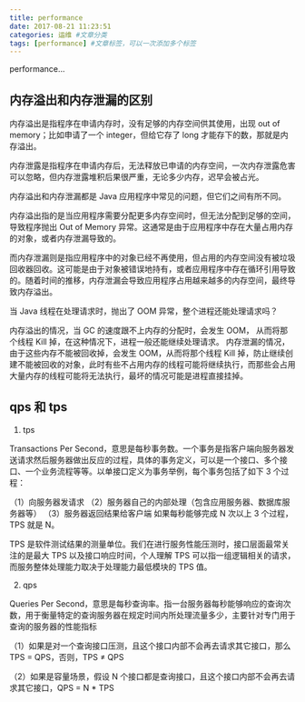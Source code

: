 ```yaml
---
title: performance
date: 2017-08-21 11:23:51
categories: 运维 #文章分类
tags: [performance] #文章标签，可以一次添加多个标签
---
```


performance...

<!-- more -->

## 内存溢出和内存泄漏的区别

内存溢出是指程序在申请内存时，没有足够的内存空间供其使用，出现 out of memory；比如申请了一个 integer，但给它存了 long 才能存下的数，那就是内存溢出。

内存泄露是指程序在申请内存后，无法释放已申请的内存空间，一次内存泄露危害可以忽略，但内存泄露堆积后果很严重，无论多少内存，迟早会被占光。

内存溢出和内存泄漏都是 Java 应用程序中常见的问题，但它们之间有所不同。

内存溢出指的是当应用程序需要分配更多内存空间时，但无法分配到足够的空间，导致程序抛出 Out of Memory 异常。这通常是由于应用程序中存在大量占用内存的对象，或者内存泄漏导致的。

而内存泄漏则是指应用程序中的对象已经不再使用，但占用的内存空间没有被垃圾回收器回收。这可能是由于对象被错误地持有，或者应用程序中存在循环引用导致的。随着时间的推移，内存泄漏会导致应用程序占用越来越多的内存空间，最终导致内存溢出。

当 Java 线程在处理请求时，抛出了 OOM 异常，整个进程还能处理请求吗？

内存溢出的情况，当 GC 的速度跟不上内存的分配时，会发生 OOM， 从而将那个线程 Kill 掉，在这种情况下，进程一般还能继续处理请求。
内存泄漏的情况，由于这些内存不能被回收掉，会发生 OOM，从而将那个线程 Kill 掉，防止继续创建不能被回收的对象，此时有些不占用内存的线程可能将继续执行，而那些会占用大量内存的线程可能将无法执行，最坏的情况可能是进程直接挂掉。

## qps 和 tps

1. tps

Transactions Per Second，意思是每秒事务数。一个事务是指客户端向服务器发送请求然后服务器做出反应的过程，具体的事务定义，可以是一个接口、多个接口、一个业务流程等等。以单接口定义为事务举例，每个事务包括了如下 3 个过程：

（1）向服务器发请求
（2）服务器自己的内部处理（包含应用服务器、数据库服务器等）
（3）服务器返回结果给客户端
如果每秒能够完成 N 次以上 3 个过程，TPS 就是 N。

TPS 是软件测试结果的测量单位。我们在进行服务性能压测时，接口层面最常关注的是最大 TPS 以及接口响应时间，个人理解 TPS 可以指一组逻辑相关的请求，而服务整体处理能力取决于处理能力最低模块的 TPS 值。

2. qps

Queries Per Second，意思是每秒查询率。指一台服务器每秒能够响应的查询次数，用于衡量特定的查询服务器在规定时间内所处理流量多少，主要针对专门用于查询的服务器的性能指标

（1）如果是对一个查询接口压测，且这个接口内部不会再去请求其它接口，那么 TPS = QPS，否则，TPS ≠ QPS

（2）如果是容量场景，假设 N 个接口都是查询接口，且这个接口内部不会再去请求其它接口，QPS = N \* TPS
